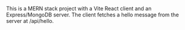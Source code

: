 <!-- Use this file to provide workspace-specific custom instructions to Copilot. For more details, visit https://code.visualstudio.com/docs/copilot/copilot-customization#_use-a-githubcopilotinstructionsmd-file -->

This is a MERN stack project with a Vite React client and an Express/MongoDB server. The client fetches a hello message from the server at /api/hello.
